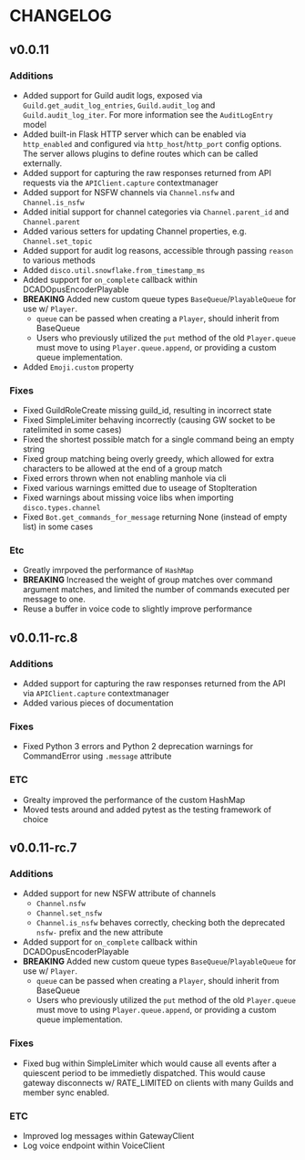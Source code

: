 # CHANGELOG

## v0.0.11

### Additions

- Added support for Guild audit logs, exposed via `Guild.get_audit_log_entries`, `Guild.audit_log` and `Guild.audit_log_iter`. For more information see the `AuditLogEntry` model
- Added built-in Flask HTTP server which can be enabled via `http_enabled` and configured via `http_host`/`http_port` config options. The server allows plugins to define routes which can be called externally.
- Added support for capturing the raw responses returned from API requests via the `APIClient.capture` contextmanager
- Added support for NSFW channels via `Channel.nsfw` and `Channel.is_nsfw`
- Added initial support for channel categories via `Channel.parent_id` and `Channel.parent`
- Added various setters for updating Channel properties, e.g. `Channel.set_topic`
- Added support for audit log reasons, accessible through passing `reason` to various methods
- Added `disco.util.snowflake.from_timestamp_ms`
- Added support for `on_complete` callback within DCADOpusEncoderPlayable
- **BREAKING** Added new custom queue types `BaseQueue`/`PlayableQueue` for use w/ `Player`.
  - `queue` can be passed when creating a `Player`, should inherit from BaseQueue
  - Users who previously utilized the `put` method of the old `Player.queue` must move to using `Player.queue.append`, or providing a custom queue implementation.
- Added `Emoji.custom` property

### Fixes

- Fixed GuildRoleCreate missing guild\_id, resulting in incorrect state
- Fixed SimpleLimiter behaving incorrectly (causing GW socket to be ratelimited in some cases)
- Fixed the shortest possible match for a single command being an empty string
- Fixed group matching being overly greedy, which allowed for extra characters to be allowed at the end of a group match
- Fixed errors thrown when not enabling manhole via cli
- Fixed various warnings emitted due to useage of StopIteration
- Fixed warnings about missing voice libs when importing `disco.types.channel`
- Fixed `Bot.get_commands_for_message` returning None (instead of empty list) in some cases

### Etc

- Greatly imrpoved the performance of `HashMap`
- **BREAKING** Increased the weight of group matches over command argument matches, and limited the number of commands executed per message to one.
- Reuse a buffer in voice code to slightly improve performance

## v0.0.11-rc.8

### Additions

- Added support for capturing the raw responses returned from the API via `APIClient.capture` contextmanager
- Added various pieces of documentation

### Fixes

- Fixed Python 3 errors and Python 2 deprecation warnings for CommandError using `.message` attribute

### ETC

- Grealty improved the performance of the custom HashMap
- Moved tests around and added pytest as the testing framework of choice


## v0.0.11-rc.7

### Additions

- Added support for new NSFW attribute of channels
  - `Channel.nsfw`
  - `Channel.set_nsfw`
  - `Channel.is_nsfw` behaves correctly, checking both the deprecated `nsfw-` prefix and the new attribute
- Added support for `on_complete` callback within DCADOpusEncoderPlayable
- **BREAKING** Added new custom queue types `BaseQueue`/`PlayableQueue` for use w/ `Player`.
  - `queue` can be passed when creating a `Player`, should inherit from BaseQueue
  - Users who previously utilized the `put` method of the old `Player.queue` must move to using `Player.queue.append`, or providing a custom queue implementation.

### Fixes

- Fixed bug within SimpleLimiter which would cause all events after a quiescent period to be immedietly dispatched. This would cause gateway disconnects w/ RATE\_LIMITED on clients with many Guilds and member sync enabled.

### ETC

- Improved log messages within GatewayClient
- Log voice endpoint within VoiceClient
